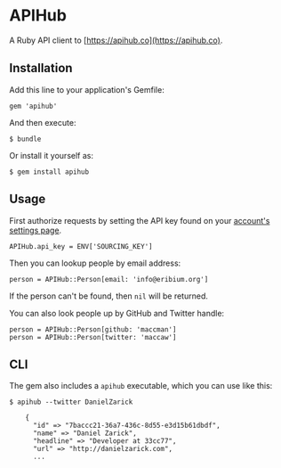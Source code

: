 # APIHub

A Ruby API client to [https://apihub.co](https://apihub.co).

## Installation

Add this line to your application's Gemfile:

    gem 'apihub'

And then execute:

    $ bundle

Or install it yourself as:

    $ gem install apihub

## Usage

First authorize requests by setting the API key found on your [account's settings page](https://apihub.co/profile).

    APIHub.api_key = ENV['SOURCING_KEY']

Then you can lookup people by email address:

    person = APIHub::Person[email: 'info@eribium.org']

If the person can't be found, then `nil` will be returned.

You can also look people up by GitHub and Twitter handle:

    person = APIHub::Person[github: 'maccman']
    person = APIHub::Person[twitter: 'maccaw']

## CLI

The gem also includes a `apihub` executable, which you can use like this:

    $ apihub --twitter DanielZarick

        {
          "id" => "7baccc21-36a7-436c-8d55-e3d15b61dbdf",
          "name" => "Daniel Zarick",
          "headline" => "Developer at 33cc77",
          "url" => "http://danielzarick.com",
          ...
